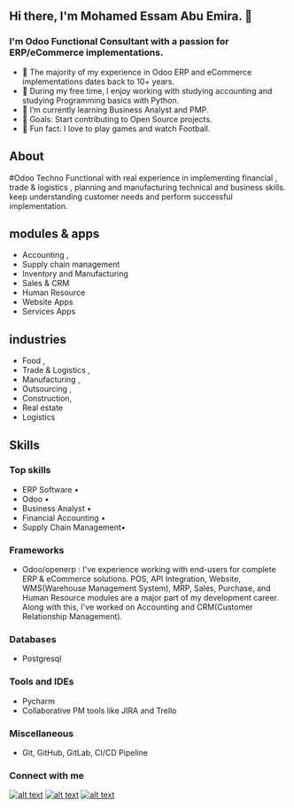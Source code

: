## Hi there, I'm Mohamed Essam Abu Emira. 👋 
### I'm Odoo Functional Consultant with a passion for ERP/eCommerce implementations.

- :telescope: The majority of my experience in Odoo ERP and eCommerce implementations dates back to 10+ years.
- 👀 During my free time, I enjoy working with studying accounting and studying Programming basics with Python.
- 🌱 I’m currently learning Business Analyst and PMP.
- 💞️ Goals: Start contributing to Open Source projects.
- 💞️️ Fun fact: I love to play games and watch Football.


## About
#Odoo Techno Functional with real experience in implementing financial , trade & logistics , planning and manufacturing technical and business skills.
keep understanding customer needs and perform successful implementation.

## modules & apps  
- Accounting , 
- Supply chain management
-  Inventory and Manufacturing
- Sales & CRM
- Human Resource
- Website Apps
- Services Apps


## industries 
- Food , 
- Trade & Logistics , 
- Manufacturing , 
- Outsourcing , 
- Construction, 
- Real estate
- Logistics

## Skills
### Top skills
- ERP Software •
- Odoo • 
- Business Analyst • 
- Financial Accounting •
- Supply Chain Management•

### Frameworks
- Odoo/openerp : I've experience working with end-users for complete ERP & eCommerce solutions. 
POS, API Integration, Website, WMS(Warehouse Management System), MRP, Sales, Purchase, and Human Resource modules are a major part of my development career. Along with this, I've worked on Accounting and CRM(Customer Relationship Management).


### Databases
- Postgresql


### Tools and IDEs
- Pycharm
- Collaborative PM tools like JIRA and Trello

### Miscellaneous
- Git, GitHub, GitLab, CI/CD Pipeline


### Connect with me
<!-- Grab your social icons from https://github.com/alexandresanlim/Badges4-README.md-Profile/blob/master/README.md -->

<!-- display the social media buttons-->

[![alt text][1.1]][1]
[![alt text][2.1]][2]
[![alt text][3.1]][3]

<!-- links to social media icons -->
[1.1]: https://img.shields.io/badge/Twitter-1DA1F2?style=for-the-badge&logo=twitter&logoColor=white (Twitter profile of Abuemira)
[2.1]: https://img.shields.io/badge/LinkedIn-0077B5?style=for-the-badge&logo=linkedin&logoColor=white (LinkedIn profile of Abuemira)
[3.1]: https://img.shields.io/badge/Gmail-D14836?style=for-the-badge&logo=gmail&logoColor=white (Email Id of Abuemira)
[4.1]:https://img.shields.io/badge/Facebook-1877F2?style=for-the-badge&logo=facebook&logoColor=white  (Facebook profile of Abuemira)


<!-- links to social media accounts -->
[1]: https://twitter.com/MohamedAbuemira/
[2]: https://www.linkedin.com/in/abuemira/
[3]: mailto:mohamed.abuemira@gmail.com
[4]: https://www.facebook.com/mohamed.abuemira/


<!---
mohamedabuemira/abuemira is a ✨ special ✨ repository because its `README.md` (this file) appears on your GitHub profile.
You can click the Preview link to take a look at your changes.
--->
